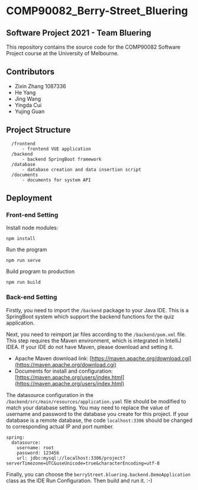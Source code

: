 # **COMP90082_Berry-Street_Bluering**
## **Software Project 2021 - Team Bluering**
This repository contains the source code for the COMP90082 Software Project course at the University of Melbourne.

## **Contributors**
- Zixin Zhang 	1087336
- He Yang
- Jing Wang
- Yingda Cui
- Yujing Guan

## **Project Structure**
```
  /frontend
      - frontend VUE application
  /backend
      - backend SpringBoot framework
  /database
      - database creation and data insertion script
  /documents
      - documents for system API 
```
## **Deployment**
### **Front-end Setting**
Install node modules:
```
npm install
```
Run the program   
```
npm run serve  
```
Build program to production 
```
npm run build  
```
### **Back-end Setting**

Firstly, you need to import the `/backend` package to your Java IDE. This is a SpringBoot system which support the backend functions for the quiz application.

Next, you need to reimport jar files according to the `/backend/pom.xml` file. This step requires the Maven environment, which is integrated in IntelliJ IDEA. If your IDE do not have Maven, please download and setting it.

- Apache Maven download link: [https://maven.apache.org/download.cgi](https://maven.apache.org/download.cgi)
- Documents for install and configuration: [https://maven.apache.org/users/index.html](https://maven.apache.org/users/index.html)

The datasource configuration in the `/backend/src/main/resources/application.yaml` file should be modified to match your database setting. You may need to replace the value of username and password to the database you create for this project. If your database is a remote database, the code `localhost:3306` should be changed to corresponding actual IP and port number.
```
spring:
  datasource:
    username: root
    password: 123456
    url: jdbc:mysql://localhost:3306/project?serverTimezone=UTC&useUnicode=true&characterEncoding=utf-8
```
Finally, you can choose the `berryStreet.bluering.backend.DemoApplication` class as the IDE Run Configuration. Then build and run it. :-)
